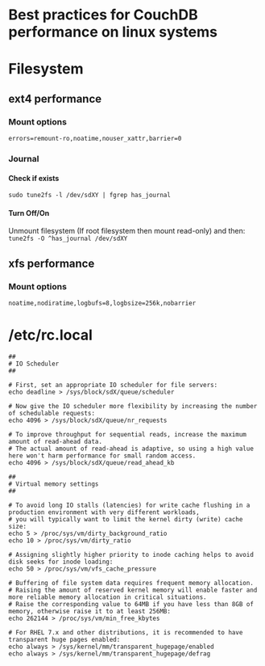 # Best practices for CouchDB performance on linux systems

# Filesystem
## ext4 performance
### Mount options
`errors=remount-ro,noatime,nouser_xattr,barrier=0`

### Journal
#### Check if exists
`sudo tune2fs -l /dev/sdXY | fgrep has_journal`

#### Turn Off/On
Unmount filesystem (If root filesystem then mount read-only) and then:  
`tune2fs -O ^has_journal /dev/sdXY`

## xfs performance
### Mount options
`noatime,nodiratime,logbufs=8,logbsize=256k,nobarrier`

# /etc/rc.local
```
##
# IO Scheduler
##

# First, set an appropriate IO scheduler for file servers:
echo deadline > /sys/block/sdX/queue/scheduler

# Now give the IO scheduler more flexibility by increasing the number of schedulable requests:
echo 4096 > /sys/block/sdX/queue/nr_requests

# To improve throughput for sequential reads, increase the maximum amount of read-ahead data.
# The actual amount of read-ahead is adaptive, so using a high value here won't harm performance for small random access.
echo 4096 > /sys/block/sdX/queue/read_ahead_kb

##
# Virtual memory settings
##

# To avoid long IO stalls (latencies) for write cache flushing in a production environment with very different workloads,
# you will typically want to limit the kernel dirty (write) cache size:
echo 5 > /proc/sys/vm/dirty_background_ratio
echo 10 > /proc/sys/vm/dirty_ratio

# Assigning slightly higher priority to inode caching helps to avoid disk seeks for inode loading:
echo 50 > /proc/sys/vm/vfs_cache_pressure

# Buffering of file system data requires frequent memory allocation.
# Raising the amount of reserved kernel memory will enable faster and more reliable memory allocation in critical situations.
# Raise the corresponding value to 64MB if you have less than 8GB of memory, otherwise raise it to at least 256MB:
echo 262144 > /proc/sys/vm/min_free_kbytes

# For RHEL 7.x and other distributions, it is recommended to have transparent huge pages enabled:
echo always > /sys/kernel/mm/transparent_hugepage/enabled
echo always > /sys/kernel/mm/transparent_hugepage/defrag
```
